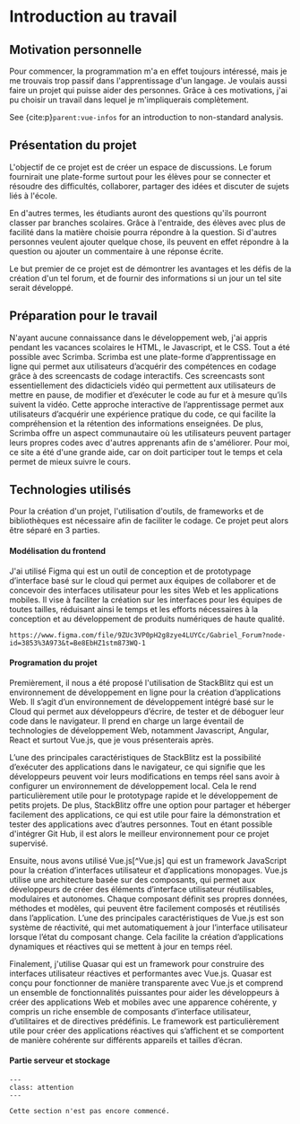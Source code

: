 # Introduction au travail

## Motivation personnelle

Pour commencer, la programmation m'a en effet toujours intéressé, mais je me trouvais trop passif dans l'apprentissage d'un langage. Je voulais aussi faire un projet qui puisse aider des personnes. Grâce à ces motivations, j'ai pu choisir un travail dans lequel je m'impliquerais complètement.

See {cite:p}`parent:vue-infos` for an introduction to non-standard analysis.


## Présentation du projet

L'objectif de ce projet est de créer un espace de discussions. Le forum fournirait une plate-forme surtout pour les élèves pour se connecter et résoudre des difficultés, collaborer, partager des idées et discuter de sujets liés à l'école. 

En d'autres termes, les étudiants auront des questions qu'ils pourront classer par branches scolaires. Grâce à l'entraide, des élèves avec plus de facilité dans la matière choisie pourra répondre à la question. Si d'autres personnes veulent ajouter quelque chose, ils peuvent en effet répondre à la question ou ajouter un commentaire à une réponse écrite.

Le but premier de ce projet est de démontrer les avantages et les défis de la création d'un tel forum, et de fournir des informations si un jour un tel site serait développé.


## Préparation pour le travail

N'ayant aucune connaissance dans le développement web, j'ai appris pendant les vacances scolaires le HTML, le Javascript, et le CSS. Tout a été possible avec Scrimba. Scrimba est une plate-forme d’apprentissage en ligne qui permet aux utilisateurs d’acquérir des compétences en codage grâce à des screencasts de codage interactifs. Ces screencasts sont essentiellement des didacticiels vidéo qui permettent aux utilisateurs de mettre en pause, de modifier et d’exécuter le code au fur et à mesure qu’ils suivent la vidéo. Cette approche interactive de l’apprentissage permet aux utilisateurs d’acquérir une expérience pratique du code, ce qui facilite la compréhension et la rétention des informations enseignées. De plus, Scrimba offre un aspect communautaire où les utilisateurs peuvent partager leurs propres codes avec d'autres apprenants afin de s'améliorer. Pour moi, ce site a été d'une grande aide, car on doit participer tout le temps et cela permet de mieux suivre le cours. 
## Technologies utilisés

Pour la création d'un projet, l'utilisation d'outils, de 
frameworks et de bibliothèques est nécessaire afin de faciliter le codage. Ce projet peut alors être séparé en 3 parties.

#### Modélisation du frontend

J'ai utilisé Figma qui est un outil de conception et de prototypage d’interface basé sur le cloud qui permet aux équipes de collaborer et de concevoir des interfaces utilisateur pour les sites Web et les applications mobiles. Il vise à faciliter la création sur les interfaces pour les équipes de toutes tailles, réduisant ainsi le temps et les efforts nécessaires à la conception et au développement de produits numériques de haute qualité.

```{admonition} Vous pouvez accéder à la maquette à travers ce lien
https://www.figma.com/file/9ZUc3VP0pH2g8zye4LUYCc/Gabriel_Forum?node-id=3853%3A973&t=Be8EbHZ1stm873WQ-1
```
#### Programation du projet
Premièrement, il nous a été proposé l'utilisation de StackBlitz qui est un environnement de développement en ligne pour la création d’applications Web. Il s’agit d’un environnement de développement intégré basé sur le Cloud qui permet aux développeurs d’écrire, de tester et de déboguer leur code dans le navigateur. Il prend en charge un large éventail de technologies de développement Web, notamment Javascript, Angular, React et surtout Vue.js, que je vous présenterais après. 

L’une des principales caractéristiques de StackBlitz est la possibilité d’exécuter des applications dans le navigateur, ce qui signifie que les développeurs peuvent voir leurs modifications en temps réel sans avoir à configurer un environnement de développement local. Cela le rend particulièrement utile pour le prototypage rapide et le développement de petits projets. De plus, StackBlitz offre une option pour partager et héberger facilement des applications, ce qui est utile pour faire la démonstration et tester des applications avec d’autres personnes. Tout en étant possible d'intégrer Git Hub, il est alors le meilleur environnement pour ce projet supervisé.

Ensuite, nous avons utilisé Vue.js[^Vue.js] qui est un framework JavaScript pour la création d’interfaces utilisateur et d’applications monopages. Vue.js utilise une architecture basée sur des composants, qui permet aux développeurs de créer des éléments d’interface utilisateur réutilisables, modulaires et autonomes. Chaque composant définit ses propres données, méthodes et modèles, qui peuvent être facilement composés et réutilisés dans l’application. L’une des principales caractéristiques de Vue.js est son système de réactivité, qui met automatiquement à jour l’interface utilisateur lorsque l’état du composant change. Cela facilite la création d’applications dynamiques et réactives qui se mettent à jour en temps réel.

Finalement, j'utilise Quasar qui est un framework pour construire des interfaces utilisateur réactives et performantes avec Vue.js. Quasar est conçu pour fonctionner de manière transparente avec Vue.js et comprend un ensemble de fonctionnalités puissantes pour aider les développeurs à créer des applications Web et mobiles avec une apparence cohérente, y compris un riche ensemble de composants d’interface utilisateur, d’utilitaires et de directives prédéfinis. Le framework est particulièrement utile pour créer des applications réactives qui s’affichent et se comportent de manière cohérente sur différents appareils et tailles d’écran.
#### Partie serveur et stockage

```{admonition} En cours de rédaction
---
class: attention
---

Cette section n'est pas encore commencé.

```

